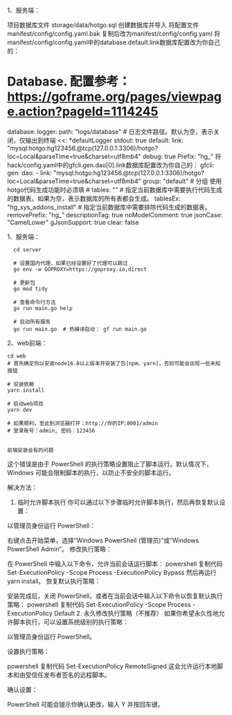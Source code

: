 1、服务端：

项目数据库文件 storage/data/hotgo.sql 创建数据库并导入
将配置文件 manifest/config/config.yaml.bak 复制后改为manifest/config/config.yaml
将manifest/config/config.yaml中的database.default.link数据库配置改为你自己的：
# Database. 配置参考：https://goframe.org/pages/viewpage.action?pageId=1114245
database:
  logger:
    path: "logs/database"                       # 日志文件路径。默认为空，表示关闭，仅输出到终端
    <<: *defaultLogger
    stdout: true
  default:
    link: "mysql:hotgo:hg123456.@tcp(127.0.0.1:3306)/hotgo?loc=Local&parseTime=true&charset=utf8mb4"
    debug: true
    Prefix: "hg_"
将hack/config.yaml中的gfcli.gen.dao[0].link数据库配置改为你自己的：
gfcli:
  gen:
    dao:
      - link: "mysql:hotgo:hg123456.@tcp(127.0.0.1:3306)/hotgo?loc=Local&parseTime=true&charset=utf8mb4"
        group: "default"                                                # 分组 使用hotgo代码生成功能时必须填
        #        tables:          ""                                    # 指定当前数据库中需要执行代码生成的数据表。如果为空，表示数据库的所有表都会生成。
        tablesEx:        "hg_sys_addons_install"                        # 指定当前数据库中需要排除代码生成的数据表。
        removePrefix: "hg_"
        descriptionTag: true
        noModelComment: true
        jsonCase: "CamelLower"
        gJsonSupport: true
        clear: false

1、服务端：

      cd server
      
      # 设置国内代理，如果已经设置好了代理可以跳过
      go env -w GOPROXY=https://goproxy.io,direct
      
      # 更新包
      go mod tidy  
      
      # 查看命令行方法
      go run main.go help
      
      # 启动所有服务
      go run main.go  # 热编译启动： gf run main.go
2、web前端：

    cd web
    # 首先确定你以安装node16.0以上版本并安装了包[npm、yarn]，否则可能会出现一些未知报错
    
    # 安装依赖
    yarn install 
    
    # 启动web项目
    yarn dev 
    
    # 如果顺利，至此到浏览器打开：http://你的IP:8001/admin
    # 登录账号：admin, 密码：123456


    前端安装会有的问题

这个错误是由于 PowerShell 的执行策略设置阻止了脚本运行。默认情况下，Windows 可能会限制脚本的执行，以防止不安全的脚本运行。

解决方法：
1. 临时允许脚本执行
你可以通过以下步骤临时允许脚本执行，然后再恢复默认设置：

以管理员身份运行 PowerShell：

右键点击开始菜单，选择“Windows PowerShell (管理员)”或“Windows PowerShell Admin”。
修改执行策略：

在 PowerShell 中输入以下命令，允许当前会话运行脚本：
powershell
复制代码
Set-ExecutionPolicy -Scope Process -ExecutionPolicy Bypass
然后再运行 yarn install。
恢复默认执行策略：

安装完成后，关闭 PowerShell，或者在当前会话中输入以下命令以恢复默认执行策略：
powershell
复制代码
Set-ExecutionPolicy -Scope Process -ExecutionPolicy Default
2. 永久修改执行策略（不推荐）
如果你希望永久性地允许脚本执行，可以设置系统级别的执行策略：

以管理员身份运行 PowerShell。

设置执行策略：

powershell
复制代码
Set-ExecutionPolicy RemoteSigned
这会允许运行本地脚本和由受信任发布者签名的远程脚本。

确认设置：

PowerShell 可能会提示你确认更改，输入 Y 并按回车键。
